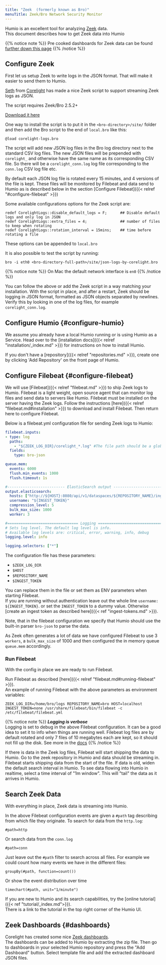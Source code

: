```yaml
---
title: "Zeek  (formerly known as Bro)"
menuTitle: Zeek/Bro Network Security Monitor
---
```


Humio is an excellent tool for analyzing [Zeek](https://zeek.org) data.  
This document describes how to get Zeek data into Humio

{{% notice note %}}
Pre cooked dashboards for Zeek data can be found [further down this page](#dashboards)
{{% /notice %}}

## Configure Zeek

First let us setup Zeek to write logs in the JSON format. That will make it easier to send them to Humio.

[Seth](https://twitter.com/remor) from [Corelight](https://www.corelight.com/)
has made a nice Zeek script to support streaming Zeek logs as JSON.

The script requires Zeek/Bro 2.5.2+

[Download it here](/zeek-files/corelight-logs.bro)

One way to install the script is to put it in the `<bro-directory>/site/` folder
and then add the Bro script to the end of `local.bro` like this:

```
@load corelight-logs.bro
```

The script will add new JSON log files in the Bro log directory next to the standard CSV log files.
The new JSON files will be prepended with `corelight_` and otherwise have the same name as its corresponding CSV file.
So there will be a `corelight_conn.log` log file corresponding to the `conn.log` CSV log file etc.  

By default each JSON log file is rotated every 15 minutes, and 4 versions of the file is kept.
These files will be monitored by Filebeat and data send to Humio as is described
below in the section [Configure Filebeat]({{< relref "#configure-filebeat" >}})

Some available configurations options for the Zeek script are:

```
redef CorelightLogs::disable_default_logs = F;      ## Disable default logs and only log in JSON
redef CorelightLogs::extra_files = 4;               ## number of files to keep when rotating
redef CorelightLogs::rotation_interval = 15mins;    ## time before rotating a file
```

These options can be appended to `local.bro`


It is also possible to test the script by running:  
```shell
bro -i eth0 <bro-directory-full-path>/site/json-logs-by-corelight.bro
```

{{% notice note %}}
On Mac the default network interface is `en0`
{{% /notice %}}

You can follow the above or add the Zeek script in a way matching your installation.
With the script in place, and after a restart, Zeek should be logging in JSON format,
formatted as JSON objects separated by newlines.
Verify this by looking in one of the log files, for example `corelight_conn.log`.

## Configure Humio {#configure-humio}

We assume you already have a local Humio running or is using Humio as a Service.
Head over to the [installation docs]({{< relref "installation/_index.md" >}})
for instructions on how to install Humio.

If you don't have a [repository]({{< relref "repositories.md" >}}),
create one by clicking 'Add Repository' on the front page of Humio.


## Configure Filebeat {#configure-filebeat}

We will use [Filebeat]({{< relref "filebeat.md" >}}) to ship Zeek logs to Humio.
Filebeat is a light weight, open source agent that can monitor log files and send data to servers like Humio.
Filebeat must be installed on the server having the Zeek logs.
Follow the instructions [here]({{< relref "filebeat.md#installation" >}}) to download and install Filebeat.
Then return here to configure Filebeat.

Below is a filebeat.yml configuration file for sending Zeek logs to Humio:

```yaml
filebeat.inputs:
- type: log
  paths:
    - "${ZEEK_LOG_DIR}/corelight_*.log" #The file path should be a glob matching the json log files
  fields:
    type: bro-json

queue.mem:
  events: 6000
  flush.min_events: 1000 
  flush.timeout: 1s

#-------------------------- ElasticSearch output ------------------------------
output.elasticsearch:
  hosts: ["http://${HOST}:8080/api/v1/dataspaces/${REPOSITORY_NAME}/ingest/elasticsearch"]
  username: "${INGEST_TOKEN}"
  compression_level: 5
  bulk_max_size: 1000
  worker: 3

#================================ Logging =====================================
# Sets log level. The default log level is info.
# Available log levels are: critical, error, warning, info, debug
logging.level: info

logging.selectors: ["*"]

```

The configuration file has these parameters:

* `$ZEEK_LOG_DIR`  
* `$HOST`  
* `$REPOSITORY_NAME`
* `$INGEST_TOKEN`  

You can replace them in the file or set them as ENV parameters when starting Filebeat.  
If you are running without authentication leave out the whole line `username: ${INGEST_TOKEN}`.
or set the `INGEST_TOKEN` to a dummy value.
Otherwise [create an ingest token as described here]({{< ref "ingest-tokens.md" >}}).

Note, that in the filebeat configuration we specify that Humio should use the built-in parser `bro-json` to parse the data.

As Zeek often generates a lot of data we have configured Filebeat to use 3 `workers`, a `bulk_max_size` of 1000 and then configured the in memory queue `queue.mem` accordingly.


### Run Filebeat

With the config in place we are ready to run Filebeat.

Run Filebeat as described [here]({{< relref "filebeat.md#running-filebeat" >}}).  
An example of running Filebeat with the above parameters as environment variables:  

```shell
ZEEK_LOG_DIR=/home/bro/logs REPOSITORY_NAME=bro HOST=localhost INGEST_TOKEN=none /usr/share/filebeat/bin/filebeat -c /etc/filebeat/filebeat.yml
```

{{% notice note %}}
***Logging is verbose***  
Logging is set to debug in the above Filebeat configuration. It can be a good idea to set it to info when things are running well.
Filebeat log files are by default rotated and only 7 files of 10 megabytes each are kept, so it should not fill up the disk. See more in the [docs](https://www.elastic.co/guide/en/beats/filebeat/current/configuration-logging.html)
{{% /notice %}}


If there is data in the Zeek log files, Filebeat will start shipping the data to Humio.
Go to the zeek repository in Humio and data should be streaming in. Filebeat starts shipping data from the start of the file.
If data is old, widen the default search interval in Humio.
To see data flowing into Humio in realtime, select a time interval of "1m window". This will "tail" the data as it arrives in Humio.


## Search Zeek Data

With everything in place, Zeek data is streaming into Humio.  

In the above Filebeat configuration events are given a `#path` tag describing
from which file they originate. To search for data from the `http.log`:

```humio
#path=http
```

Or search data from the `conn.log`

```humio
#path=conn
```

Just leave out the `#path` filter to search across all files. For example we
could count how many events we have in the different files:

```humio
groupBy(#path, function=count())
```

Or show the event distribution over time

```humio
timechart(#path, unit="1/minute")
```

If you are new to Humio and its search capabilities, try the [online tutorial]({{< ref "tutorial/_index.md">}}).  
There is a link to the tutorial in the top right corner of the Humio UI.


## Zeek Dashboards {#dashboards}

Corelight has created some nice [Zeek dashboards](/zeek-files/corelight-dashboards.zip).    
The dashboards can be added to Humio by extracting the zip file. Then go to dashboards in your selected Humio repository and press the "Add Dashboard" button. Select template file and add the extracted dashboard JSON files.
